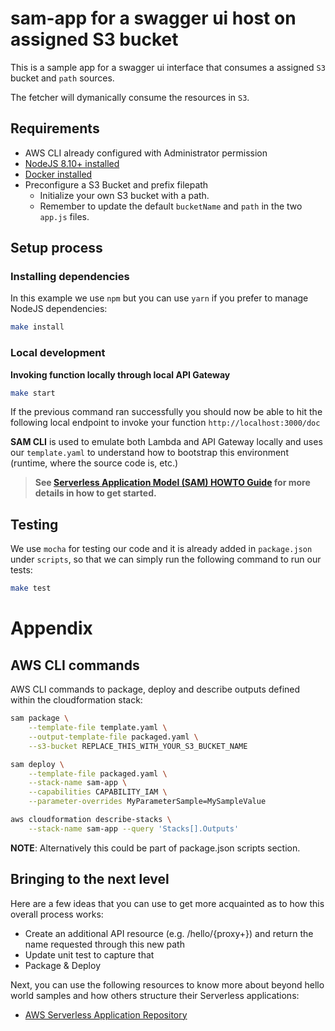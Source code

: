 # sam-app for a swagger ui host on assigned S3 bucket

This is a sample app for a swagger ui interface that consumes a assigned `S3` bucket and `path` sources.

The fetcher will dymanically consume the resources in `S3`.

## Requirements

* AWS CLI already configured with Administrator permission
* [NodeJS 8.10+ installed](https://nodejs.org/en/download/)
* [Docker installed](https://www.docker.com/community-edition)
* Preconfigure a S3 Bucket and prefix filepath
    * Initialize your own S3 bucket with a path.
    * Remember to update the default `bucketName` and `path` in the two `app.js` files.

## Setup process

### Installing dependencies

In this example we use `npm` but you can use `yarn` if you prefer to manage NodeJS dependencies:

```bash
make install
```

### Local development

**Invoking function locally through local API Gateway**

```bash
make start
```

If the previous command ran successfully you should now be able to hit the following local endpoint to invoke your function `http://localhost:3000/doc`

**SAM CLI** is used to emulate both Lambda and API Gateway locally and uses our `template.yaml` to understand how to bootstrap this environment (runtime, where the source code is, etc.)

> **See [Serverless Application Model (SAM) HOWTO Guide](https://github.com/awslabs/serverless-application-model/blob/master/HOWTO.md) for more details in how to get started.**

## Testing

We use `mocha` for testing our code and it is already added in `package.json` under `scripts`, so that we can simply run the following command to run our tests:

```bash
make test
```

# Appendix

## AWS CLI commands

AWS CLI commands to package, deploy and describe outputs defined within the cloudformation stack:

```bash
sam package \
    --template-file template.yaml \
    --output-template-file packaged.yaml \
    --s3-bucket REPLACE_THIS_WITH_YOUR_S3_BUCKET_NAME

sam deploy \
    --template-file packaged.yaml \
    --stack-name sam-app \
    --capabilities CAPABILITY_IAM \
    --parameter-overrides MyParameterSample=MySampleValue

aws cloudformation describe-stacks \
    --stack-name sam-app --query 'Stacks[].Outputs'
```

**NOTE**: Alternatively this could be part of package.json scripts section.

## Bringing to the next level

Here are a few ideas that you can use to get more acquainted as to how this overall process works:

* Create an additional API resource (e.g. /hello/{proxy+}) and return the name requested through this new path
* Update unit test to capture that
* Package & Deploy

Next, you can use the following resources to know more about beyond hello world samples and how others structure their Serverless applications:

* [AWS Serverless Application Repository](https://aws.amazon.com/serverless/serverlessrepo/)

